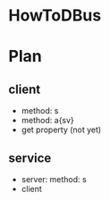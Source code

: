 # HowToDBus


# Plan

## client
- method: s
- method: a{sv}
- get property (not yet)

## service
- server: method: s
- client